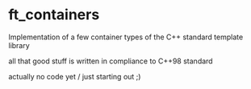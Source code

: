 # ft_containers

Implementation of a few container types of the C++ standard template library<br />

all that good stuff is written in compliance to C++98 standard

actually no code yet / just starting out ;)
